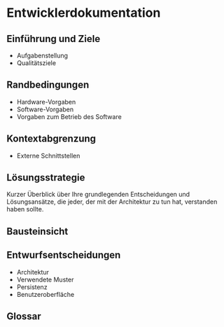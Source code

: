 # Entwicklerdokumentation

## Einführung und Ziele
- Aufgabenstellung
- Qualitätsziele

## Randbedingungen
- Hardware-Vorgaben
- Software-Vorgaben
- Vorgaben zum Betrieb des Software

## Kontextabgrenzung
- Externe Schnittstellen

## Lösungsstrategie
Kurzer Überblick über Ihre grundlegenden Entscheidungen und Lösungsansätze, die jeder, der mit der Architektur zu tun hat, verstanden haben sollte.

## Bausteinsicht

## Entwurfsentscheidungen
- Architektur
- Verwendete Muster
- Persistenz
- Benutzeroberfläche

## Glossar